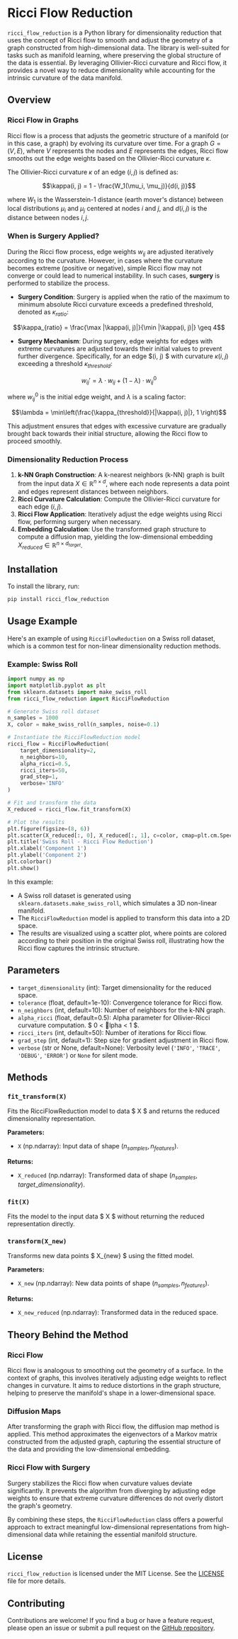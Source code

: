 # Ricci Flow Reduction
`ricci_flow_reduction` is a Python library for dimensionality reduction that uses the concept of Ricci flow to smooth and adjust the geometry of a graph constructed from high-dimensional data. The library is well-suited for tasks such as manifold learning, where preserving the global structure of the data is essential. By leveraging Ollivier-Ricci curvature and Ricci flow, it provides a novel way to reduce dimensionality while accounting for the intrinsic curvature of the data manifold.

## Overview

### Ricci Flow in Graphs

Ricci flow is a process that adjusts the geometric structure of a manifold (or in this case, a graph) by evolving its curvature over time. For a graph $G = (V, E)$, where $V$ represents the nodes and $E$ represents the edges, Ricci flow smooths out the edge weights based on the Ollivier-Ricci curvature $\kappa$.

The Ollivier-Ricci curvature $\kappa$ of an edge $(i, j)$ is defined as:

$$\kappa(i, j) = 1 - \frac{W_1(\mu_i, \mu_j)}{d(i, j)}$$

where $W_1$ is the Wasserstein-1 distance (earth mover's distance) between local distributions $\mu_i$ and $\mu_j$ centered at nodes $i$ and $j$, and $d(i, j)$ is the distance between nodes $i, j$.

### When is Surgery Applied?

During the Ricci flow process, edge weights $w_{ij}$ are adjusted iteratively according to the curvature. However, in cases where the curvature becomes extreme (positive or negative), simple Ricci flow may not converge or could lead to numerical instability. In such cases, **surgery** is performed to stabilize the process.

- **Surgery Condition**: Surgery is applied when the ratio of the maximum to minimum absolute Ricci curvature exceeds a predefined threshold, denoted as $\kappa_{ratio}$:

$$\kappa_{ratio} = \frac{\max |\kappa(i, j)|}{\min |\kappa(i, j)|} \geq 4$$
- **Surgery Mechanism**: During surgery, edge weights for edges with extreme curvatures are adjusted towards their initial values to prevent further divergence. Specifically, for an edge $(i, j) $ with curvature $\kappa(i, j)$ exceeding a threshold $\kappa_{threshold}$:

$$w_{ij}' = \lambda \cdot w_{ij} + (1 - \lambda) \cdot w_{ij}^0$$

where $w_{ij}^0$ is the initial edge weight, and $\lambda$ is a scaling factor:

$$\lambda = \min\left(\frac{\kappa_{threshold}}{|\kappa(i, j)|}, 1 \right)$$

This adjustment ensures that edges with excessive curvature are gradually brought back towards their initial structure, allowing the Ricci flow to proceed smoothly.

### Dimensionality Reduction Process

1. **k-NN Graph Construction**: A k-nearest neighbors (k-NN) graph is built from the input data $X \in \mathbb{R}^{n \times d}$, where each node represents a data point and edges represent distances between neighbors.
2. **Ricci Curvature Calculation**: Compute the Ollivier-Ricci curvature for each edge $(i, j)$.
3. **Ricci Flow Application**: Iteratively adjust the edge weights using Ricci flow, performing surgery when necessary.
4. **Embedding Calculation**: Use the transformed graph structure to compute a diffusion map, yielding the low-dimensional embedding $X_{reduced} \in \mathbb{R}^{n \times d_{target}}$.

## Installation

To install the library, run:

```bash
pip install ricci_flow_reduction
```

## Usage Example

Here's an example of using `RicciFlowReduction` on a Swiss roll dataset, which is a common test for non-linear dimensionality reduction methods.

### Example: Swiss Roll

```python
import numpy as np
import matplotlib.pyplot as plt
from sklearn.datasets import make_swiss_roll
from ricci_flow_reduction import RicciFlowReduction

# Generate Swiss roll dataset
n_samples = 1000
X, color = make_swiss_roll(n_samples, noise=0.1)

# Instantiate the RicciFlowReduction model
ricci_flow = RicciFlowReduction(
    target_dimensionality=2, 
    n_neighbors=10, 
    alpha_ricci=0.5, 
    ricci_iters=50, 
    grad_step=1, 
    verbose='INFO'
)

# Fit and transform the data
X_reduced = ricci_flow.fit_transform(X)

# Plot the results
plt.figure(figsize=(8, 6))
plt.scatter(X_reduced[:, 0], X_reduced[:, 1], c=color, cmap=plt.cm.Spectral)
plt.title('Swiss Roll - Ricci Flow Reduction')
plt.xlabel('Component 1')
plt.ylabel('Component 2')
plt.colorbar()
plt.show()
```

In this example:
- A Swiss roll dataset is generated using `sklearn.datasets.make_swiss_roll`, which simulates a 3D non-linear manifold.
- The `RicciFlowReduction` model is applied to transform this data into a 2D space.
- The results are visualized using a scatter plot, where points are colored according to their position in the original Swiss roll, illustrating how the Ricci flow captures the intrinsic structure.

## Parameters

- `target_dimensionality` (int): Target dimensionality for the reduced space.
- `tolerance` (float, default=1e-10): Convergence tolerance for Ricci flow.
- `n_neighbors` (int, default=10): Number of neighbors for the k-NN graph.
- `alpha_ricci` (float, default=0.5): Alpha parameter for Ollivier-Ricci curvature computation. $ 0 < lpha < 1 $.
- `ricci_iters` (int, default=50): Number of iterations for Ricci flow.
- `grad_step` (int, default=1): Step size for gradient adjustment in Ricci flow.
- `verbose` (str or None, default=None): Verbosity level (`'INFO'`, `'TRACE'`, `'DEBUG'`, `'ERROR'`) or `None` for silent mode.

## Methods

### `fit_transform(X)`

Fits the RicciFlowReduction model to data $ X $ and returns the reduced dimensionality representation.

**Parameters:**
- `X` (np.ndarray): Input data of shape $(n_{samples}, n_{features})$.

**Returns:**
- `X_reduced` (np.ndarray): Transformed data of shape $(n_{samples}, target\_dimensionality)$.

### `fit(X)`

Fits the model to the input data $ X $ without returning the reduced representation directly.

### `transform(X_new)`

Transforms new data points $ X_{new} $ using the fitted model.

**Parameters:**
- `X_new` (np.ndarray): New data points of shape $(n_{samples}, n_{features})$.

**Returns:**
- `X_new_reduced` (np.ndarray): Transformed data in the reduced space.

## Theory Behind the Method

### Ricci Flow

Ricci flow is analogous to smoothing out the geometry of a surface. In the context of graphs, this involves iteratively adjusting edge weights to reflect changes in curvature. It aims to reduce distortions in the graph structure, helping to preserve the manifold's shape in a lower-dimensional space.

### Diffusion Maps

After transforming the graph with Ricci flow, the diffusion map method is applied. This method approximates the eigenvectors of a Markov matrix constructed from the adjusted graph, capturing the essential structure of the data and providing the low-dimensional embedding.

### Ricci Flow with Surgery

Surgery stabilizes the Ricci flow when curvature values deviate significantly. It prevents the algorithm from diverging by adjusting edge weights to ensure that extreme curvature differences do not overly distort the graph's geometry.

By combining these steps, the `RicciFlowReduction` class offers a powerful approach to extract meaningful low-dimensional representations from high-dimensional data while retaining the essential manifold structure.

## License

`ricci_flow_reduction` is licensed under the MIT License. See the [LICENSE](./LICENSE) file for more details.

## Contributing

Contributions are welcome! If you find a bug or have a feature request, please open an issue or submit a pull request on the [GitHub repository](https://github.com/your-repo/ricci_flow_reduction).
